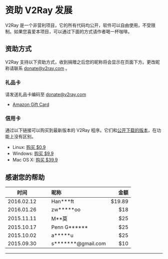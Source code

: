 # 资助 V2Ray 发展

V2Ray 是一个非营利项目，它的所有代码均公开，软件可以自由使用，不受限制。如果您喜爱本项目，可以通过下面的方式请作者喝一杯咖啡。

## 资助方式
V2Ray 支持以下资助方式，收到捐赠之后您的昵称将会显示在页面下方。更改昵称请联系 donate@v2ray.com 。

### 礼品卡
请发送礼品卡编码至  donate@v2ray.com
* [Amazon Gift Card](https://www.amazon.com/gp/product/B004LLIKVU/gcrnsts?ie=UTF8&qid=1443538350&ref_=lp_2238192011_1_1&s=gift-cards&sr=1-1)

### 信用卡
通过以下链接可以购买到最新版本的 V2Ray 程序。它们和[公开下载的版本](../chapter_01/install.md)，在功能上没有区别。

* Linux: [购买 $0.9](https://sellfy.com/p/6LBg/)
* Windows: [购买 $9.9](https://sellfy.com/p/kW9b/)
* Mac OS X: [购买 $39.9](https://sellfy.com/p/oty6/)

## 感谢您的帮助

时间       |　　昵称       |　金额
:---------:|:--------------|------:
2016.02.12 |　　Han\*\*\*ft   |  $19.89
2016.01.26 |　　zw\*\*\*\*\*oo|　$18
2015.11.11 |　　M\*\*莫|　$25
2015.10.17 |　　Penn G\*\*\*\*\*\*|　$25
2015.10.02 |　　a\*\*\*\*\*u|　$25
2015.09.30 |　　s\*\*\*\*\*\*\*@gmail.com|　$10
----------------------------------
